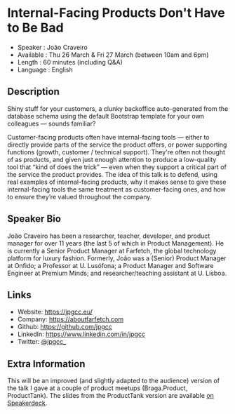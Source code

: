 Internal-Facing Products Don't Have to Be Bad
=============================================

* Speaker   : João Craveiro
* Available : Thu 26 March & Fri 27 March (between 10am and 6pm)
* Length    : 60 minutes (including Q&A)
* Language  : English

Description
-----------

Shiny stuff for your customers, a clunky backoffice auto-generated from the database schema using the default Bootstrap template for your own colleagues — sounds familiar?

Customer-facing products often have internal-facing tools — either to directly provide parts of the service the product offers, or power supporting functions (growth, customer / technical support). They're often not thought of as products, and given just enough attention to produce a low-quality tool that “kind of does the trick” — even when they support a critical part of the service the product provides. The idea of this talk is to defend, using real examples of internal-facing products, why it makes sense to give these internal-facing tools the same treatment as customer-facing ones, and how to ensure they’re valued throughout the company.

Speaker Bio
-----------

João Craveiro has been a researcher, teacher, developer, and product manager for over 11 years (the last 5 of which in Product Management). He is currently a Senior Product Manager at Farfetch, the global technology platform for luxury fashion. Formerly, João was a (Senior) Product Manager at Onfido; a Professor at U. Lusófona; a Product Manager and Software Engineer at Premium Minds; and researcher/teaching assistant at U. Lisboa.

Links
-----

* Website: https://jpgcc.eu/
* Company: https://aboutfarfetch.com
* Github: https://github.com/jpgcc
* LinkedIn: https://www.linkedin.com/in/jpgcc
* Twitter: [@jpgcc\_](https://twitter.com/jpgcc_)

Extra Information
-----------------

This will be an improved (and slightly adapted to the audience) version of the talk I gave at a couple of product meetups (Braga.Product, ProductTank). The slides from the ProductTank version are available [on Speakerdeck](https://speakerdeck.com/jpgcc/internal-facing-products-dont-have-to-be-bad-producttank).